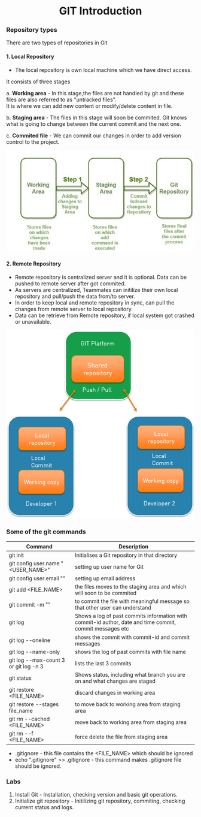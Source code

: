 <h1 align="center"> GIT Introduction </h1>

### Repository types

There are two types of repositories in Git

#### 1. Local Repository

+ The local repository is own local machine which we have direct access.

It consists of three stages 

a. **Working area** - In this stage,the files are not handled by git and these files are also referred to as "untracked files". <br /> 
It is where we can add new content or modify/delete content in file. 
	
b. **Staging area** - The files in this stage will soon be commited. Git knows what is going to change between the current commit and the next one. <br />
	
c. **Commited file** - We can commit our changes in order to add version control to the project.

![Local Repository stages](./images/local_repo.jpg)
	

#### 2. Remote Repository

+ Remote repository is centralized server and it is optional. Data can be pushed to remote server after got commited.
+ As servers are centralized, Teammates can initilize their own local repository and pull/push  the data from/to server.
+ In order to keep local and remote repository in sync, can pull the changes from remote server to local repository.
+ Data can be retrieve from Remote repository, if local system got crashed or unavailable.
	
![Remote Repository stages](./images/remote_repo.jpg)

### Some of the git commands

| Command | Description |
|------|-------|
| git init | Initialises a Git repository in that directory|
| git config user.name "<USER_NAME>" | setting up user name for Git |
| git config user.email "<EMAIL ADDRESS>" | setting up email address |
| git add <FILE_NAME>  | the files moves to the staging area and which will soon to be commited|
| git commit -m "<MESSAGE>" | to commit the file with meaningful message so that other user can understand |
| git log | Shows a log of past commits information with commit-id author, date and time commit, commit messages etc |
| git log --oneline |  shows the commit with commit-id and commit messages |
| git log --name-only |  shows the log  of past commits with file name |
| git log --max-count 3 or git log -n 3 | lists the last 3 commits |
| git status | Shows status, including what branch you are on and what changes are staged |
| git restore <FILE_NAME>  | discard changes in working area|
| git restore --stages file_name | to move back to working area from staging area |
| git rm --cached <FILE_NAME>  |  move back to working area from staging area |
| git rm --f <FILE_NAME>  | force delete the file from staging area |

+ .gitignore  - this file contains the <FILE_NAME>  which should be ignored
+ echo ".gitignore" >> .gitignore - this command makes .gitignore file should be ignored.

### Labs

1. Install Git - Installation, checking version and basic git operations.
2. Initialize git repository - Initilizing git repository, commiting, checking current status and logs.